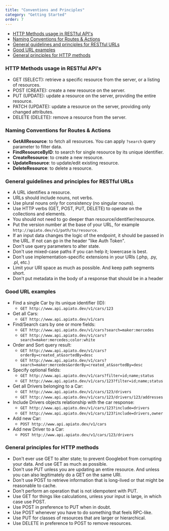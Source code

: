 ```yaml
---
title: "Conventions and Principles"
category: "Getting Started"
order: 7
---
```


* [HTTP Methods usage in RESTful API's](#HTTP-Methods)
* [Naming Conventions for Routes & Actions](#Naming-Conventions)
* [General guidelines and principles for RESTful URLs](#General-guidelines)
* [Good URL examples](#Good-examples) 
* [General principles for HTTP methods](#General-principles) 


<a name="HTTP-Methods"></a>
### HTTP Methods usage in RESTful API's
- GET (SELECT): retrieve a specific resource from the server, or a listing of resources.
- POST (CREATE): create a new resource on the server.
- PUT (UPDATE): update a resource on the server, providing the entire resource.
- PATCH (UPDATE): update a resource on the server, providing only changed attributes.
- DELETE (DELETE): remove a resource from the server.



<a name="Naming-Conventions"></a>
### Naming Conventions for Routes & Actions

- **GetAllResource**: to fetch all resources. You can apply `?search` query parameter to filter data.
- **FindResourceByID**: to search for single resource by its unique identifier.
- **CreateResource**: to create a new resource.
- **UpdateResource**: to update/edit existing resource. 
- **DeleteResource**: to delete a resource.




<a name="General-guidelines"></a>
### General guidelines and principles for RESTful URLs

- A URL identifies a resource.
- URLs should include nouns, not verbs.
- Use plural nouns only for consistency (no singular nouns).
- Use HTTP verbs (GET, POST, PUT, DELETE) to operate on the collections and elements.
- You should not need to go deeper than resource/identifier/resource.
- Put the version number at the base of your URL, for example `http://apiato.dev/v1/path/to/resource`.
- If an input data changes the logic of the endpoint, it should be passed in the URL. If not can go in the header "like Auth Token".
- Don't use query parameters to alter state.
- Don't use mixed-case paths if you can help it; lowercase is best.
- Don't use implementation-specific extensions in your URIs (.php, .py, .pl, etc.)
- Limit your URI space as much as possible. And keep path segments short.
- Don't put metadata in the body of a response that should be in a header



<a name="Good-examples"></a>
### Good URL examples

- Find a single Car by its unique identifier (ID):
	- `GET http://www.api.apiato.dev/v1/cars/123`
- Get all Cars:
	- `GET http://www.api.apiato.dev/v1/cars`
- Find/Search cars by one or more fields:
	- `GET http://www.api.apiato.dev/v1/cars?search=maker:mercedes`
	- `GET http://www.api.apiato.dev/v1/cars?search=maker:mercedes;color:white`
- Order and Sort query result:
	- `GET http://www.api.apiato.dev/v1/cars?orderBy=created_at&sortedBy=desc`
	- `GET http://www.api.apiato.dev/v1/cars?search=maker:mercedes&orderBy=created_at&sortedBy=desc`
- Specify optional fields:
	- `GET http://www.api.apiato.dev/v1/cars?filter=id;name;status`
	- `GET http://www.api.apiato.dev/v1/cars/123?filter=id;name;status`
- Get all Drivers belonging to a Car:
	- `GET http://www.api.apiato.dev/v1/cars/123/drivers`
	- `GET http://www.api.apiato.dev/v1/cars/123/drivers/123/addresses`
- Include Drivers objects relationship with the car response:
	- `GET http://www.api.apiato.dev/v1/cars/123?include=drivers`
	- `GET http://www.api.apiato.dev/v1/cars/123?include=drivers,owner`
- Add new Car:
	- `POST http://www.api.apiato.dev/v1/cars`
- Add new Driver to a Car:
	- `POST http://www.api.apiato.dev/v1/cars/123/drivers`



<a name="General-principles"></a>
### General principles for HTTP methods

- Don't ever use GET to alter state; to prevent Googlebot from corrupting your data. And use GET as much as possible.
- Don't use PUT unless you are updating an entire resource. And unless you can also legitimately do a GET on the same URI.
- Don't use POST to retrieve information that is long-lived or that might be reasonable to cache.
- Don't perform an operation that is not idempotent with PUT.
- Use GET for things like calculations, unless your input is large, in which case use POST.
- Use POST in preference to PUT when in doubt.
- Use POST whenever you have to do something that feels RPC-like.
- Use PUT for classes of resources that are larger or hierarchical.
- Use DELETE in preference to POST to remove resources.




